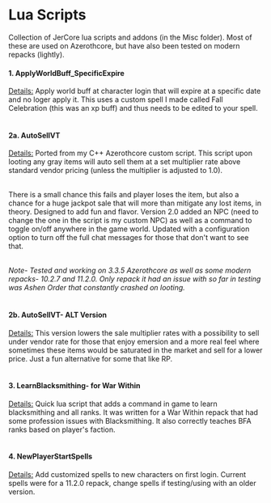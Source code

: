 # Lua Scripts
Collection of JerCore lua scripts and addons (in the Misc folder). Most of these are used on Azerothcore, but have also been tested on modern repacks (lightly).

#### 1. ApplyWorldBuff_SpecificExpire
 <ins>Details:</ins>
 Apply world buff at character login that will expire at a specific date and no loger apply it. This uses a custom spell I made called Fall Celebration (this was an xp buff) and thus needs to be edited to your spell.<br><br>


#### 2a. AutoSellVT
 <ins>Details:</ins>
  Ported from my C++ Azerothcore custom script. This script upon looting any gray items will auto sell them at a set multiplier rate above standard vendor pricing (unless the multiplier is adjusted to 1.0). 
  
  <br>There is a small chance this fails and player loses the item, but also a chance for a huge jackpot sale that will more than mitigate any lost items, in theory. Designed to add fun and flavor. Version 2.0 added an NPC (need to change the one in the script is my custom NPC) as well as a command to toggle on/off anywhere in the game world. Updated with a configuration option to turn off the full chat messages for those that don't want to see that. 
  
  <br><i>Note- Tested and working on 3.3.5 Azerothcore as well as some modern repacks- 10.2.7 and 11.2.0. Only repack it had an issue with so far in testing was Ashen Order that constantly crashed on looting.</i><br><br>

#### 2b. AutoSellVT- ALT Version
 <ins>Details:</ins>
 This version lowers the sale multiplier rates with a possibility to sell under vendor rate for those that enjoy emersion and a more real feel where sometimes these items would be saturated in the market and sell for a lower price. Just a fun alternative for some that like RP.<br><br>

#### 3. LearnBlacksmithing- for War Within
<ins>Details:</ins>
Quick lua script that adds a command in game to learn blacksmithing and all ranks. It was written for a War Within repack that had some profession issues with Blacksmithing. It also correctly teaches BFA ranks based on player's faction. <br><br>
 
#### 4. NewPlayerStartSpells
 <ins>Details:</ins>
 Add customized spells to new characters on first login. Current spells were for a 11.2.0 repack, change spells if testing/using with an older version.<br><br>

